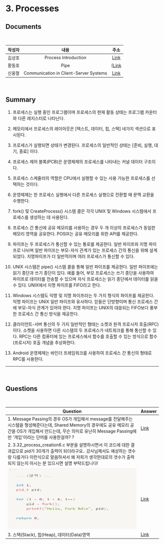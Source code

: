 #  3. Processes

##  Documents

<br>

| 작성자 | 내용 | 주소 |
|:----:|:-----:|:-----:|
| 김상호 | Process Introduction| [Link]()|
| 황동호 | Pipe | [[Link](https://www.notion.so/PIPE-b6b78f740ab74cec9abddd483107e5be)|
| 신웅철 | Communication in Client-Server Systems | [Link](https://www.notion.so/Communication-in-Client-Server-Systems-9f3b087c434d4a9e98aa2c4dd8325d89)|
<br>

##  Summary
1. 프로세스는 실행 중인 프로그램이며 프로세스의 현재 활동 상태는 프로그램 카운터와 다른 레지스터로 나타난다.
   
2. 메모리에서 프로세스의 레이아웃은 [텍스트, 데이터, 힙, 스택] 네가지 섹션으로 표시된다.

3. 프로세스가 실행되면 상태가 변경된다. 프로세스의 일반적인 상태는 [준비, 실행, 대기, 종료] 이다.

4. 프로세스 제어 블록(PCB)은 운영체제의 프로세스를 나타내는 커널 데이터 구조이다.

5. 프로세스 스케줄러의 역할은  CPU에서 실행할 수 있는 사용 가능한 프로세스를 선택하는 것이다.

6. 운영체제는 한 프로세스 실행에서 다른 프로세스 실행으로 전환할 때 문맥 교환을 수행한다.

7. fork() 및 CreateProcess() 시스템 콜은 각각 UNIX 및  Windows 시스템에서 프로세스를 생성하는 데 사용된다.

8. 프로세스 간 통신에 공유 메모리를 사용하는 경우 두 개 이상의 프로세스가 동일한 메모리 영역을 공유한다. POSIX는 공유 메모리를 위한 API를 제공한다.

9.  파이프는 두 프로세스가 통신할 수 있는 통로를 제공한다. 일반 파이프와 지명 파이프로 나뉘며 일반 파이프는 부모-자식 관계가 있는 프로세스 간의 통신을 위해 설계되었다. 지명파이프가 더 일반적이며 여러 프로세스가 통신할 수 있다.

10. UNIX 시스템은 pipe() 시스템 콜을 통해 일반 파이프를 제공한다. 일반 파이프에는 읽기 종단과 쓰기 종단이 있다. 예를 들어, 부모 프로세스는 쓰기 종단을 사용하여 파이프로 데이터를 전송할 수 있으며 자식 프로세스는 읽기 종단에서 데이터를 읽을 수 있다. UNIX에서 지명 파이프를 FIFO라고 한다.

11. Windows 시스템도 익명 및 지명 파이프라는 두 가지 형식의 파이프를 제공한다. 익명 파이프는 UNIX 일반 파이프와 유사하다. 읻들은 단방향이며 통신 프로세스 간에 부모-자식 관계가 있어야 한다. 지명 파이프는 UNIX의 대응되는 FIFO보다 풍부한 프로세스 간 통신 방식을 제공한다.

12. 클라이언트-서버 통신의 두 가지 일반적인 형태는 소켓과 원격 프로시저 호출(RPC)이다. 소켓을 사용하면 다른 시스템의 두 프로세스가 네트워크를 통해 통신할 수 있다. RPC는 다른 컴퓨터에 있는 프로세스에서 함수를 호출할 수 있는 방식으로 함수(프로시저) 호출 개념을 추상화한다.

13. Android 운영체제는 바인더 프레임워크를 사용하여 프로세스 간 통신의 형태로 RPC를 사용한다.



--------------------------------------
<br>

##   Questions


<br>

|Question|Answer|
|--------------|--------------|
|1. Message Passing의 경우 OS가 개입해서 message를 전달해주는 시스템을 형성해준다는데, Shared Memory의 경우에도 공유 메모리 공간을 OS가 개입해서 만드는데, 무슨 의미로 유난히 Message Passing에만 '개입'이라는 단어를 사용한걸까? ?| [Link]()|
|2. 3.32_process_creation6.c 부분을 설명하시면서 이 코드에 대한 결과값으로 pid가 30개가 출력이 되더라구요.. 강사님께서도 예상하는 갯수랑 다를거다 이런식으로 말씀하셔서 왜 저희가 생각한대로의 갯수가 출력되지 않는지 아시는 분 있으시면 설명 부탁드립니다!
 <img src="../static/images/process_img1.PNG" alt="My Image" width="450" height="200"> | [Link](https://m.blog.naver.com/PostView.naver?isHttpsRedirect=true&blogId=wndrlf2003&logNo=70187577389) |
|3. 스택(Stack), 힙(Heap), 데이터(Data)영역 | [Link](https://dsnight.tistory.com/50) |

